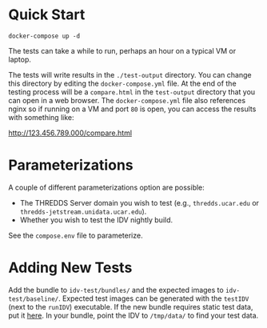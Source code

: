 # Quick Start

```shell
docker-compose up -d
```

The tests can take a while to run, perhaps an hour on a typical VM or laptop.

The tests will write results in the `./test-output` directory. You can change this directory by editing the `docker-compose.yml` file. At the end of the testing process will be a `compare.html` in the `test-output` directory that you can open in a web browser. The `docker-compose.yml` file also references nginx so if running on a VM and port `80` is open, you can access the results with something like:

<http://123.456.789.000/compare.html>


# Parameterizations

A couple of different parameterizations option are possible:

-   The THREDDS Server domain you wish to test (e.g., `thredds.ucar.edu` or `thredds-jetstream.unidata.ucar.edu`).
-   Whether you wish to test the IDV nightly build.

See the `compose.env` file to parameterize.


# Adding New Tests

Add the bundle to `idv-test/bundles/` and the expected images to `idv-test/baseline/`. Expected test images can be generated with the `testIDV` (next to the `runIDV`) executable. If the new bundle requires static test data, put it [here](http://ramadda.unidata.ucar.edu/repository/entry/show?entryid=55e76d1d-a970-463e-8e41-bd37318f46c2). In your bundle, point the IDV to `/tmp/data/` to find your test data.
